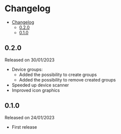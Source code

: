 # Changelog

- [Changelog](#changelog)
  - [0.2.0](#020)
  - [0.1.0](#010)

## 0.2.0

Released on 30/01/2023

- Device groups:
  - Added the possibility to create groups
  - Added the possibility to remove created groups
- Speeded up device scanner
- Improved icon graphics

## 0.1.0

Released on 24/01/2023

- First release
